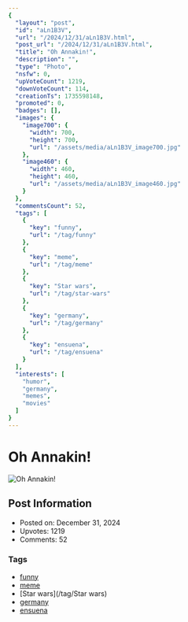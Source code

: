```yaml
---
{
  "layout": "post",
  "id": "aLn1B3V",
  "url": "/2024/12/31/aLn1B3V.html",
  "post_url": "/2024/12/31/aLn1B3V.html",
  "title": "Oh Annakin!",
  "description": "",
  "type": "Photo",
  "nsfw": 0,
  "upVoteCount": 1219,
  "downVoteCount": 114,
  "creationTs": 1735598148,
  "promoted": 0,
  "badges": [],
  "images": {
    "image700": {
      "width": 700,
      "height": 700,
      "url": "/assets/media/aLn1B3V_image700.jpg"
    },
    "image460": {
      "width": 460,
      "height": 460,
      "url": "/assets/media/aLn1B3V_image460.jpg"
    }
  },
  "commentsCount": 52,
  "tags": [
    {
      "key": "funny",
      "url": "/tag/funny"
    },
    {
      "key": "meme",
      "url": "/tag/meme"
    },
    {
      "key": "Star wars",
      "url": "/tag/star-wars"
    },
    {
      "key": "germany",
      "url": "/tag/germany"
    },
    {
      "key": "ensuena",
      "url": "/tag/ensuena"
    }
  ],
  "interests": [
    "humor",
    "germany",
    "memes",
    "movies"
  ]
}
---
```


# Oh Annakin!

![Oh Annakin!](/assets/media/aLn1B3V_image700.jpg)

## Post Information

- Posted on: December 31, 2024
- Upvotes: 1219
- Comments: 52

### Tags

- [funny](/tag/funny)
- [meme](/tag/meme)
- [Star wars](/tag/Star wars)
- [germany](/tag/germany)
- [ensuena](/tag/ensuena)
